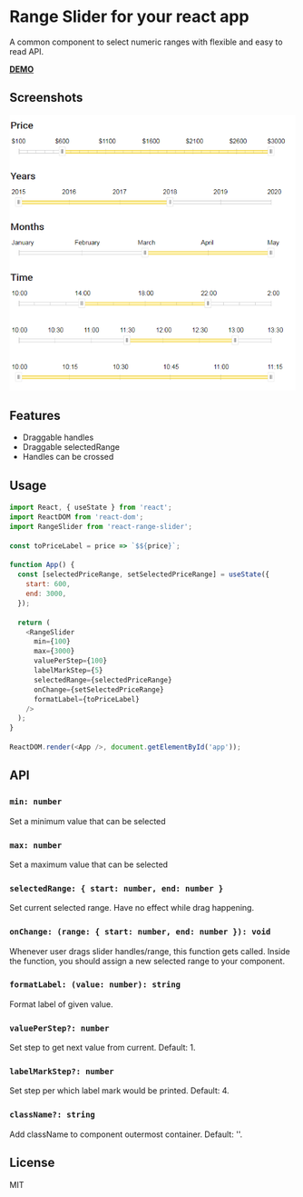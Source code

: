 # Range Slider for your react app

A common component to select numeric ranges with flexible and easy to read API.

**[DEMO](https://tanyaignatenko.github.io/react-range-slider/)**

## Screenshots
![Component screenshots](src/Demo/images/examples-2.png)

## Features
 * Draggable handles
 * Draggable selectedRange
 * Handles can be crossed

## Usage
````js
import React, { useState } from 'react';
import ReactDOM from 'react-dom';
import RangeSlider from 'react-range-slider';

const toPriceLabel = price => `$${price}`;

function App() {
  const [selectedPriceRange, setSelectedPriceRange] = useState({
    start: 600,
    end: 3000,
  });

  return (
    <RangeSlider
      min={100}
      max={3000}
      valuePerStep={100}
      labelMarkStep={5}
      selectedRange={selectedPriceRange}
      onChange={setSelectedPriceRange}
      formatLabel={toPriceLabel}
    />
  );
}

ReactDOM.render(<App />, document.getElementById('app'));
`````
## API

### `min: number`

Set a minimum value that can be selected

### `max: number`

Set a maximum value that can be selected

### `selectedRange: { start: number, end: number }`

Set current selected range. Have no effect while drag happening.

### `onChange: (range: { start: number, end: number }): void`

Whenever user drags slider handles/range, this function gets called. Inside the function, you should assign a new selected range to your component.

### `formatLabel: (value: number): string`

Format label of given value.

### `valuePerStep?: number`

Set step to get next value from current.
Default: 1. 

### `labelMarkStep?: number`

Set step per which label mark would be printed.
Default: 4. 

### `className?: string`

Add className to component outermost container. 
Default: ''. 
## License

MIT
